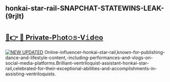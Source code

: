 ## honkai-star-rail-SNAPCHAT-STATEWINS-LEAK-(9rjlt)


# <h2><a href="https://mediaupload.pro?-20M">🔗👉 🔴 Private-P𝚑ot𝚘𝚜-V𝚒d𝚎o</a></h2>

[![NEW UPDATED](https://i.imgur.com/0qMVB7G.gif)](https://mediaupload.pro?-20M)
Online-influencer-honkai-star-rail,known-for-publishing-dance-and-lifestyle-content,-including-performances-and-vlogs-on-social-media-platforms.Brilliant-ventriloquist-assistant-honkai-star-rail,celebrated-for-their-exceptional-abilities-and-accomplishments-in-assisting-ventriloquists.  